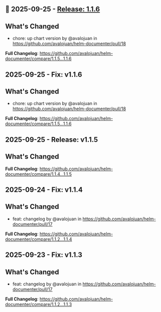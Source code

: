 ## 🚀 2025-09-25 - [Release: 1.1.6](https://github.com/avalojuan/helm-documenter/releases/tag/1.1.6)

## What's Changed
* chore: up chart version by @avalojuan in https://github.com/avalojuan/helm-documenter/pull/18


**Full Changelog**: https://github.com/avalojuan/helm-documenter/compare/1.1.5...1.1.6

## 2025-09-25 - Fix: v1.1.6

## What's Changed
* chore: up chart version by @avalojuan in https://github.com/avalojuan/helm-documenter/pull/18


**Full Changelog**: https://github.com/avalojuan/helm-documenter/compare/1.1.5...1.1.6

## 2025-09-25 - Release: v1.1.5

## What's Changed


**Full Changelog**: https://github.com/avalojuan/helm-documenter/compare/1.1.4...1.1.5

## 2025-09-24 - Fix: v1.1.4

## What's Changed
* feat: changelog by @avalojuan in https://github.com/avalojuan/helm-documenter/pull/17


**Full Changelog**: https://github.com/avalojuan/helm-documenter/compare/1.1.2...1.1.4

## 2025-09-23 - Fix: v1.1.3

## What's Changed
* feat: changelog by @avalojuan in https://github.com/avalojuan/helm-documenter/pull/17


**Full Changelog**: https://github.com/avalojuan/helm-documenter/compare/1.1.2...1.1.3

